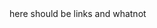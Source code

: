 <html>
  <head>
    <title>
      Yeltsin Is Illuminati
    </title>
  </head>
  <body>
    here should be links and whatnot
  </body>
</html>
